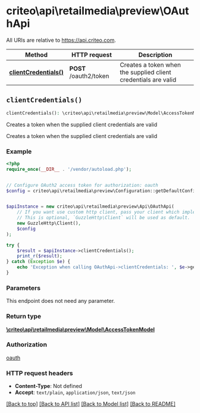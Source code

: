 # criteo\api\retailmedia\preview\OAuthApi

All URIs are relative to https://api.criteo.com.

Method | HTTP request | Description
------------- | ------------- | -------------
[**clientCredentials()**](OAuthApi.md#clientCredentials) | **POST** /oauth2/token | Creates a token when the supplied client credentials are valid


## `clientCredentials()`

```php
clientCredentials(): \criteo\api\retailmedia\preview\Model\AccessTokenModel
```

Creates a token when the supplied client credentials are valid

Creates a token when the supplied client credentials are valid

### Example

```php
<?php
require_once(__DIR__ . '/vendor/autoload.php');


// Configure OAuth2 access token for authorization: oauth
$config = criteo\api\retailmedia\preview\Configuration::getDefaultConfiguration()->setAccessToken('YOUR_ACCESS_TOKEN');


$apiInstance = new criteo\api\retailmedia\preview\Api\OAuthApi(
    // If you want use custom http client, pass your client which implements `GuzzleHttp\ClientInterface`.
    // This is optional, `GuzzleHttp\Client` will be used as default.
    new GuzzleHttp\Client(),
    $config
);

try {
    $result = $apiInstance->clientCredentials();
    print_r($result);
} catch (Exception $e) {
    echo 'Exception when calling OAuthApi->clientCredentials: ', $e->getMessage(), PHP_EOL;
}
```

### Parameters

This endpoint does not need any parameter.

### Return type

[**\criteo\api\retailmedia\preview\Model\AccessTokenModel**](../Model/AccessTokenModel.md)

### Authorization

[oauth](../../README.md#oauth)

### HTTP request headers

- **Content-Type**: Not defined
- **Accept**: `text/plain`, `application/json`, `text/json`

[[Back to top]](#) [[Back to API list]](../../README.md#endpoints)
[[Back to Model list]](../../README.md#models)
[[Back to README]](../../README.md)

